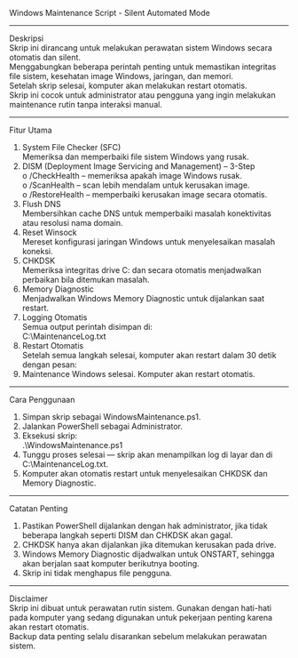 Windows Maintenance Script - Silent Automated Mode  
________________________________________
Deskripsi  
Skrip ini dirancang untuk melakukan perawatan sistem Windows secara otomatis dan silent.  
Menggabungkan beberapa perintah penting untuk memastikan integritas file sistem, kesehatan image Windows, jaringan, dan memori.  
Setelah skrip selesai, komputer akan melakukan restart otomatis.  
Skrip ini cocok untuk administrator atau pengguna yang ingin melakukan maintenance rutin tanpa interaksi manual.  
________________________________________
Fitur Utama  
1.	System File Checker (SFC)  
    Memeriksa dan memperbaiki file sistem Windows yang rusak.  
2.	DISM (Deployment Image Servicing and Management) – 3-Step  
    o	/CheckHealth – memeriksa apakah image Windows rusak.  
    o	/ScanHealth – scan lebih mendalam untuk kerusakan image.  
    o	/RestoreHealth – memperbaiki kerusakan image secara otomatis.  
3.	Flush DNS  
    Membersihkan cache DNS untuk memperbaiki masalah konektivitas atau resolusi nama domain.  
4.	Reset Winsock  
    Mereset konfigurasi jaringan Windows untuk menyelesaikan masalah koneksi.  
5.	CHKDSK  
    Memeriksa integritas drive C: dan secara otomatis menjadwalkan perbaikan bila ditemukan masalah.  
6.	Memory Diagnostic  
    Menjadwalkan Windows Memory Diagnostic untuk dijalankan saat restart.  
7.	Logging Otomatis  
    Semua output perintah disimpan di:  
    C:\MaintenanceLog.txt  
8.	Restart Otomatis  
    Setelah semua langkah selesai, komputer akan restart dalam 30 detik dengan pesan:  
10.	Maintenance Windows selesai. Komputer akan restart otomatis.  
________________________________________
Cara Penggunaan  
1.	Simpan skrip sebagai WindowsMaintenance.ps1.  
2.	Jalankan PowerShell sebagai Administrator.  
3.	Eksekusi skrip:  
    .\WindowsMaintenance.ps1  
5.	Tunggu proses selesai — skrip akan menampilkan log di layar dan di C:\MaintenanceLog.txt.  
6.	Komputer akan otomatis restart untuk menyelesaikan CHKDSK dan Memory Diagnostic.  
________________________________________  
Catatan Penting  
1. Pastikan PowerShell dijalankan dengan hak administrator, jika tidak beberapa langkah seperti DISM dan CHKDSK akan gagal.  
2. CHKDSK hanya akan dijalankan jika ditemukan kerusakan pada drive.  
3. Windows Memory Diagnostic dijadwalkan untuk ONSTART, sehingga akan berjalan saat komputer berikutnya booting.  
4. Skrip ini tidak menghapus file pengguna.  
________________________________________
Disclaimer  
Skrip ini dibuat untuk perawatan rutin sistem. Gunakan dengan hati-hati pada komputer yang sedang digunakan untuk pekerjaan penting karena akan restart otomatis.  
Backup data penting selalu disarankan sebelum melakukan perawatan sistem.  
